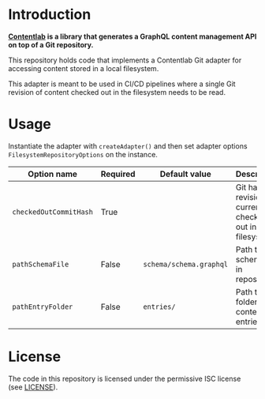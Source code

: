 # Introduction

**[Contentlab](https://contentlab.sh) is a library that generates a GraphQL content management API on top of
a Git repository.**

This repository holds code that implements a Contentlab Git adapter for accessing content stored in a local filesystem.

This adapter is meant to be used in CI/CD pipelines where a single Git revision of content checked out in the filesystem
needs to be read.

# Usage

Instantiate the adapter with `createAdapter()` and then set adapter options `FilesystemRepositoryOptions` on the
instance.

| Option name            | Required | Default value           | Description                                                 |
|------------------------|----------|-------------------------|-------------------------------------------------------------|
| `checkedOutCommitHash` | True     |                         | Git hash / revision currently checked out in the filesystem |
| `pathSchemaFile`       | False    | `schema/schema.graphql` | Path to schema file in repository                           |
| `pathEntryFolder`      | False    | `entries/`              | Path to folder for content entries                          |

# License

The code in this repository is licensed under the permissive ISC license (see [LICENSE](LICENSE)).
